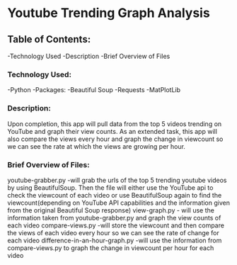 # Youtube Trending Graph Analysis

## Table of Contents:
-Technology Used
-Description
-Brief Overview of Files

### Technology Used:
-Python
-Packages:
    -Beautiful Soup
    -Requests
    -MatPlotLib

### Description:
Upon completion, this app will pull data from the top 5 videos trending on YouTube and graph their view counts.  As an extended task, this app will also compare the views every hour and graph the change in viewcount so we can see the rate at which the views are growing per hour.

### Brief Overview of Files:
youtube-grabber.py
    -will grab the urls of the top 5 trending youtube videos by using BeautifulSoup.  Then the file will either use the YouTube api to check the viewcount of each video or use BeautifulSoup again to find the viewcount(depending on YouTube API capabilities and the information given from the original Beautiful Soup response)
view-graph.py
    - will use the information taken from youtube-grabber.py and graph the view counts of each video
compare-views.py
    -will store the viewcount and then compare the views of each video every hour so we can see the rate of change for each video
difference-in-an-hour-graph.py
    -will use the information from compare-views.py to graph the change in viewcount per hour for each video